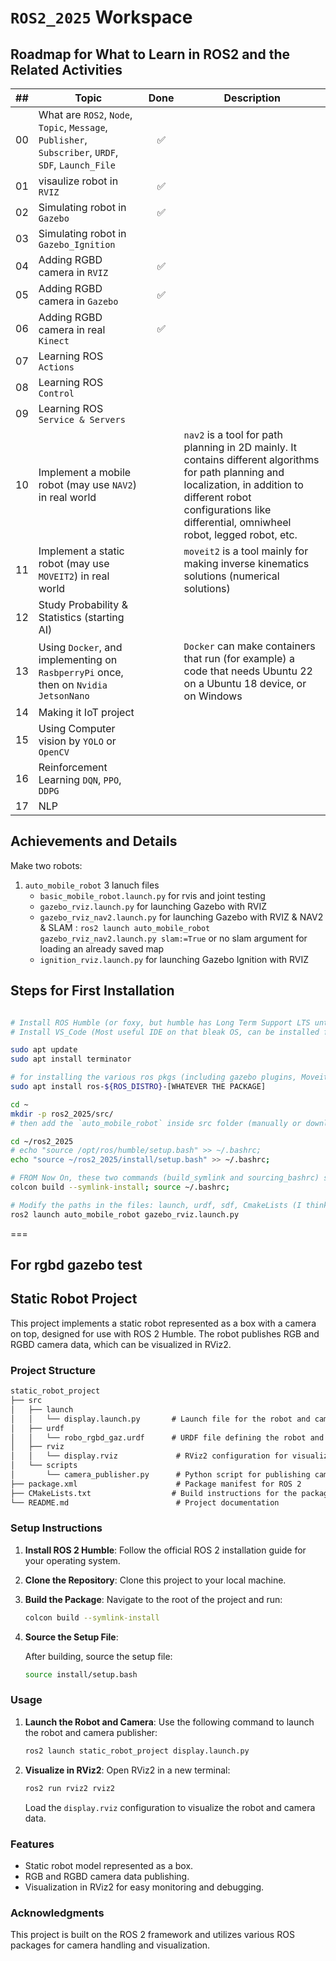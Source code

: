 # `ROS2_2025` Workspace

## Roadmap for What to Learn in ROS2 and the Related Activities

| ## | Topic                                                                                                 | Done | Description |
|----|-------------------------------------------------------------------------------------------------------|:----:|-------------|
| 00 | What are `ROS2`, `Node`, `Topic`, `Message`, `Publisher`, `Subscriber`, `URDF`, `SDF`, `Launch_File`  |  ✅  |             |
| 01 | visaulize robot in `RVIZ`                                                                             |  ✅  |             |
| 02 | Simulating robot in `Gazebo`                                                                          |  ✅  |             |
| 03 | Simulating robot in `Gazebo_Ignition`                                                                 |      |             |
| 04 | Adding RGBD camera in `RVIZ`                                                                          |  ✅  |             |
| 05 | Adding RGBD camera in `Gazebo`                                                                        |  ✅  |             |
| 06 | Adding RGBD camera in real `Kinect`                                                                   |  ✅  |             |
| 07 | Learning ROS `Actions`                                                                                |      |             |
| 08 | Learning ROS `Control`                                                                                |      |             |
| 09 | Learning ROS `Service & Servers`                                                                      |      |             |
| 10 | Implement a mobile robot (may use `NAV2`) in real world                                               |      | `nav2` is a tool for path planning in 2D mainly. It contains different algorithms for path planning and localization, in addition to different robot configurations like differential, omniwheel robot, legged robot, etc. |
| 11 | Implement a static robot (may use `MOVEIT2`) in real world                                            |      | `moveit2` is a tool mainly for making inverse kinematics solutions (numerical solutions) |
| 12 | Study Probability & Statistics (starting AI)                                                          |      |             |
| 13 | Using `Docker`, and implementing on `RasbperryPi` once, then on `Nvidia JetsonNano`                   |      | `Docker` can make containers that run (for example) a code that needs Ubuntu 22 on a Ubuntu 18 device, or on Windows          |
| 14 | Making it IoT project                                                                                 |      |             |
| 15 | Using Computer vision by `YOLO` or `OpenCV`                                                           |      |             |
| 16 | Reinforcement Learning `DQN`, `PPO`, `DDPG`                                                           |      |             |
| 17 | NLP                                                                                                   |      |             |

## Achievements and Details

Make two robots:

 1. `auto_mobile_robot`
    3 lanuch files
       - `basic_mobile_robot.launch.py`    for rvis and joint testing
       - `gazebo_rviz.launch.py`           for launching Gazebo with RVIZ
       - `gazebo_rviz_nav2.launch.py`      for launching Gazebo with RVIZ & NAV2 & SLAM : `ros2 launch auto_mobile_robot gazebo_rviz_nav2.launch.py slam:=True` or no slam argument for loading an already saved map
       - `ignition_rviz.launch.py`         for launching Gazebo Ignition with RVIZ

## Steps for First Installation

```bash

# Install ROS Humble (or foxy, but humble has Long Term Support LTS until 2027)
# Install VS_Code (Most useful IDE on that bleak OS, can be installed from snap store)

sudo apt update
sudo apt install terminator

# for installing the various ros pkgs (including gazebo plugins, Moveit2, Nav2, ...etc):
sudo apt install ros-${ROS_DISTRO}-[WHATEVER THE PACKAGE]

cd ~
mkdir -p ros2_2025/src/
# then add the `auto_mobile_robot` inside src folder (manually or download it)

cd ~/ros2_2025
# echo "source /opt/ros/humble/setup.bash" >> ~/.bashrc;
echo "source ~/ros2_2025/install/setup.bash" >> ~/.bashrc;

# FROM Now On, these two commands (build_symlink and sourcing_bashrc) shall be used together (use --symlink-install makes rebuilding unnecessary if a script file was modified)
colcon build --symlink-install; source ~/.bashrc;  

# Modify the paths in the files: launch, urdf, sdf, CmakeLists (I think), etc
ros2 launch auto_mobile_robot gazebo_rviz.launch.py

```

===

## For rgbd gazebo test

## Static Robot Project

This project implements a static robot represented as a box with a camera on top, designed for use with ROS 2 Humble. The robot publishes RGB and RGBD camera data, which can be visualized in RViz2.

### Project Structure

```md
static_robot_project
├── src
│   ├── launch
│   │   └── display.launch.py       # Launch file for the robot and camera
│   ├── urdf
│   │   └── robo_rgbd_gaz.urdf      # URDF file defining the robot and camera
│   ├── rviz
│   │   └── display.rviz             # RViz2 configuration for visualization
│   └── scripts
│       └── camera_publisher.py      # Python script for publishing camera data
├── package.xml                      # Package manifest for ROS 2
├── CMakeLists.txt                  # Build instructions for the package
└── README.md                        # Project documentation
```

### Setup Instructions

1. **Install ROS 2 Humble**: Follow the official ROS 2 installation guide for your operating system.

2. **Clone the Repository**: Clone this project to your local machine.

3. **Build the Package**:
   Navigate to the root of the project and run:

   ```bash
   colcon build --symlink-install
   ```

4. **Source the Setup File**:

   After building, source the setup file:

   ```bash
   source install/setup.bash
   ```

### Usage

1. **Launch the Robot and Camera**:
   Use the following command to launch the robot and camera publisher:

   ```bash
   ros2 launch static_robot_project display.launch.py
   ```

2. **Visualize in RViz2**:
   Open RViz2 in a new terminal:

   ```bash
   ros2 run rviz2 rviz2
   ```

   Load the `display.rviz` configuration to visualize the robot and camera data.

### Features

- Static robot model represented as a box.
- RGB and RGBD camera data publishing.
- Visualization in RViz2 for easy monitoring and debugging.

### Acknowledgments

This project is built on the ROS 2 framework and utilizes various ROS packages for camera handling and visualization.
